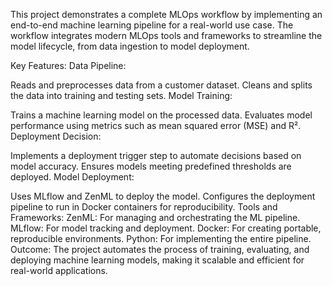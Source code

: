 This project demonstrates a complete MLOps workflow by implementing an end-to-end machine learning pipeline for a real-world use case. The workflow integrates modern MLOps tools and frameworks to streamline the model lifecycle, from data ingestion to model deployment.

Key Features:
Data Pipeline:

Reads and preprocesses data from a customer dataset.
Cleans and splits the data into training and testing sets.
Model Training:

Trains a machine learning model on the processed data.
Evaluates model performance using metrics such as mean squared error (MSE) and R².
Deployment Decision:

Implements a deployment trigger step to automate decisions based on model accuracy.
Ensures models meeting predefined thresholds are deployed.
Model Deployment:

Uses MLflow and ZenML to deploy the model.
Configures the deployment pipeline to run in Docker containers for reproducibility.
Tools and Frameworks:
ZenML: For managing and orchestrating the ML pipeline.
MLflow: For model tracking and deployment.
Docker: For creating portable, reproducible environments.
Python: For implementing the entire pipeline.
Outcome:
The project automates the process of training, evaluating, and deploying machine learning models, making it scalable and efficient for real-world applications.

